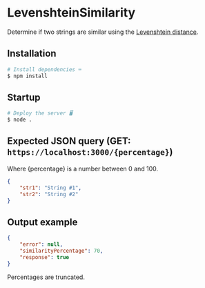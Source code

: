 # LevenshteinSimilarity

Determine if two strings are similar using the [Levenshtein distance](https://en.wikipedia.org/wiki/Levenshtein_distance).

## Installation

```bash
# Install dependencies ⌨️
$ npm install
```

## Startup

```bash
# Deploy the server 🖥️
$ node .
```

## Expected JSON query (GET: `https://localhost:3000/{percentage}`)

Where {percentage} is a number between 0 and 100.

```json
{
	"str1": "String #1",
	"str2": "String #2"
}
```

## Output example

```json
{
	"error": null,
	"similarityPercentage": 70,
	"response": true
}
```

Percentages are truncated.
